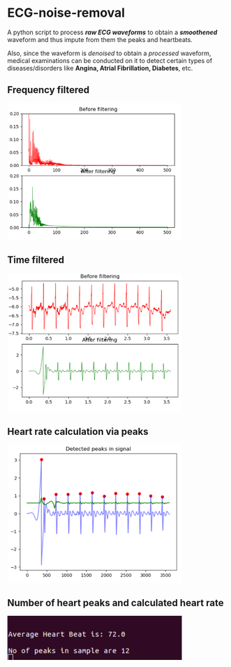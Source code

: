 # ECG-noise-removal
A python script to process ***raw ECG waveforms*** to obtain a ***smoothened*** waveform  and thus impute from them the peaks and heartbeats.

Also, since the waveform is *denoised* to obtain a *processed* waveform, medical examinations can be conducted on it to detect certain types of diseases/disorders like **Angina, Atrial Fibrillation, Diabetes**, etc.

## Frequency filtered

<img src = images/freq-d.PNG width = 400>

## Time filtered

<img src = images/time-d.PNG width = 400>

## Heart rate calculation via peaks

<img src = images/heart-rate.PNG width = 400>

## Number of heart peaks and calculated heart rate

<img src = images/result.png width = 400>
